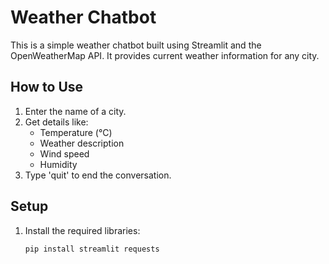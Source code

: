 # Weather Chatbot

This is a simple weather chatbot built using Streamlit and the OpenWeatherMap API. It provides current weather information for any city.

## How to Use

1. Enter the name of a city.
2. Get details like:
   - Temperature (°C)
   - Weather description
   - Wind speed
   - Humidity
3. Type 'quit' to end the conversation.

## Setup

1. Install the required libraries:
   ```bash
   pip install streamlit requests

